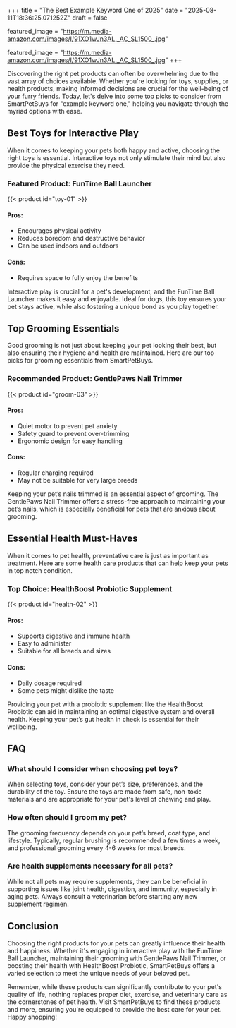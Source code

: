 +++
title = "The Best Example Keyword One of 2025"
date = "2025-08-11T18:36:25.071252Z"
draft = false

featured_image = "https://m.media-amazon.com/images/I/91XO1wJn3AL._AC_SL1500_.jpg"

featured_image = "https://m.media-amazon.com/images/I/91XO1wJn3AL._AC_SL1500_.jpg"
+++

Discovering the right pet products can often be overwhelming due to the vast array of choices available. Whether you're looking for toys, supplies, or health products, making informed decisions are crucial for the well-being of your furry friends. Today, let's delve into some top picks to consider from SmartPetBuys for "example keyword one," helping you navigate through the myriad options with ease.

## Best Toys for Interactive Play

When it comes to keeping your pets both happy and active, choosing the right toys is essential. Interactive toys not only stimulate their mind but also provide the physical exercise they need.

### Featured Product: FunTime Ball Launcher

{{< product id="toy-01" >}}

#### Pros:
- Encourages physical activity
- Reduces boredom and destructive behavior
- Can be used indoors and outdoors

#### Cons:
- Requires space to fully enjoy the benefits

Interactive play is crucial for a pet's development, and the FunTime Ball Launcher makes it easy and enjoyable. Ideal for dogs, this toy ensures your pet stays active, while also fostering a unique bond as you play together.

## Top Grooming Essentials

Good grooming is not just about keeping your pet looking their best, but also ensuring their hygiene and health are maintained. Here are our top picks for grooming essentials from SmartPetBuys.

### Recommended Product: GentlePaws Nail Trimmer

{{< product id="groom-03" >}}

#### Pros:
- Quiet motor to prevent pet anxiety
- Safety guard to prevent over-trimming
- Ergonomic design for easy handling

#### Cons:
- Regular charging required
- May not be suitable for very large breeds

Keeping your pet’s nails trimmed is an essential aspect of grooming. The GentlePaws Nail Trimmer offers a stress-free approach to maintaining your pet’s nails, which is especially beneficial for pets that are anxious about grooming.

## Essential Health Must-Haves

When it comes to pet health, preventative care is just as important as treatment. Here are some health care products that can help keep your pets in top notch condition.

### Top Choice: HealthBoost Probiotic Supplement

{{< product id="health-02" >}}

#### Pros:
- Supports digestive and immune health
- Easy to administer
- Suitable for all breeds and sizes

#### Cons:
- Daily dosage required
- Some pets might dislike the taste

Providing your pet with a probiotic supplement like the HealthBoost Probiotic can aid in maintaining an optimal digestive system and overall health. Keeping your pet’s gut health in check is essential for their wellbeing.

## FAQ

### What should I consider when choosing pet toys?

When selecting toys, consider your pet’s size, preferences, and the durability of the toy. Ensure the toys are made from safe, non-toxic materials and are appropriate for your pet's level of chewing and play.

### How often should I groom my pet?

The grooming frequency depends on your pet’s breed, coat type, and lifestyle. Typically, regular brushing is recommended a few times a week, and professional grooming every 4-6 weeks for most breeds.

### Are health supplements necessary for all pets?

While not all pets may require supplements, they can be beneficial in supporting issues like joint health, digestion, and immunity, especially in aging pets. Always consult a veterinarian before starting any new supplement regimen.

## Conclusion

Choosing the right products for your pets can greatly influence their health and happiness. Whether it's engaging in interactive play with the FunTime Ball Launcher, maintaining their grooming with GentlePaws Nail Trimmer, or boosting their health with HealthBoost Probiotic, SmartPetBuys offers a varied selection to meet the unique needs of your beloved pet.

Remember, while these products can significantly contribute to your pet's quality of life, nothing replaces proper diet, exercise, and veterinary care as the cornerstones of pet health. Visit SmartPetBuys to find these products and more, ensuring you're equipped to provide the best care for your pet. Happy shopping!